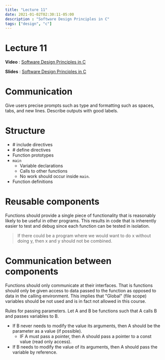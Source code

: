 ```yaml
---
title: "Lecture 11"
date: 2021-01-02T02:30:11-05:00
description : "Software Design Principles in C"
tags: ["design", "c"]
---
```


# Lecture 11
**Video** : [Software Design Principles in C](https://urldefense.com/v3/__https:/osu.zoom.us/rec/share/4PLhs0qyCrStxs8WKzwFWPUkn-6lgDLqWimym7WwFMN0aqdtLqfSvXCX8XCCc8U.0tJqfRGpjvbMzP_6__;!!KGKeukY!ksPATqlS_HQ4CSjDiXkTp_EoMtcq1xu5u9HdPOa6myqAa6ocTSUq9e5Wnryov3xj$)

**Slides** : [Software Design Principles in C](https://osu.instructure.com/courses/95904/files/folder/Class%20slides?preview=29100209)

# Communication
Give users precise prompts such as type and formatting such as spaces, tabs, and new lines. Describe outputs with good labels.

# Structure
- \# include directives
- \# define directives
- Function prototypes
- `main`
  - Variable declarations
  - Calls to other functions
  - No work should occur inside `main`.
- Function definitions

# Reusable components
Functions should provide a single piece of functionality that is reasonably likely to be useful in other programs. This results in code that is inherently easier to test and debug since each function can be tested in isolation.

> If there could be a program where we would want to do x without doing y, then x and y should not be combined.

# Communication between components
Functions should only communicate at their interfaces. That is functions should only be given access to data passed to the function as opposed to data in the calling environment. This implies that "Global" (file scope) variables should be not used and is in fact not allowed in this course.

Rules for passing parameters. Let A and B be functions such that A calls B and passes variables to B.
- If B never needs to modify the value its arguments, then A should be the parameter as a value (if possible).
  - IF A must pass a pointer, then A should pass a pointer to a const value (read only access).
- If B needs to modify the value of its arguments, then A should pass the variable by reference.